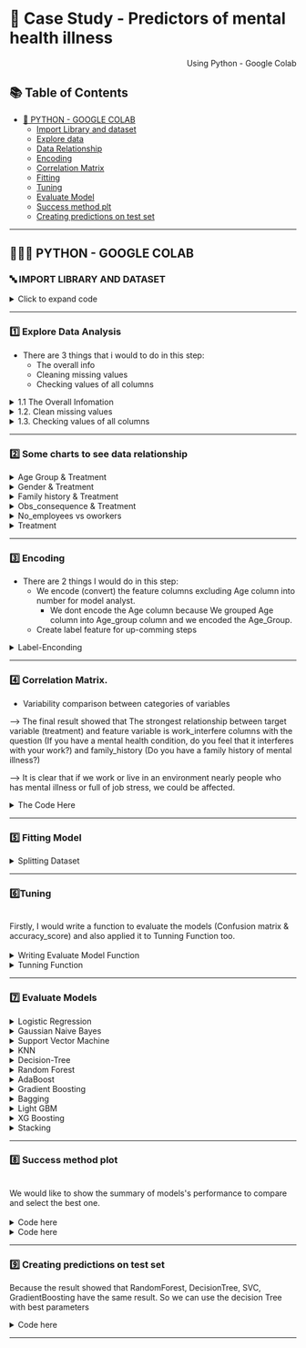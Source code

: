 # 🛒 Case Study - Predictors of mental health illness

<p align="right"> Using Python - Google Colab </p>


## :books: Table of Contents <!-- omit in toc -->

- [🔢 PYTHON - GOOGLE COLAB](#-python---google-colab)
  - [Import Library and dataset](#-import-library-and-dataset)
  - [Explore data ](#1%EF%B8%8F⃣-explore-data-analysis)
  - [Data Relationship](#2%EF%B8%8F⃣-some-charts-to-see-data-relationship)
  - [Encoding](#3%EF%B8%8F⃣encoding)
  - [Correlation Matrix](#4%EF%B8%8F⃣-correlation-matrix)
  - [Fitting](#5%EF%B8%8F⃣fitting)
  - [Tuning](#6%EF%B8%8F⃣tuning)
  - [Evaluate Model](#7%EF%B8%8F⃣-evaluate-models)
  - [Success method plt](#8%EF%B8%8F⃣-success-method-plot)
  - [Creating predictions on test set](#9%EF%B8%8F⃣-creating-predictions-on-test-set)

---

## 👩🏼‍💻 PYTHON - GOOGLE COLAB

### 🔤 IMPORT LIBRARY AND DATASET 

<details><summary> Click to expand code </summary>
  
```python
#Import Library
import numpy as np
import pandas as pd
import seaborn as sns
import matplotlib.pyplot as plt
%matplotlib inline
from scipy import stats
from scipy.stats import randint

# preparation
from sklearn.model_selection import train_test_split
from sklearn import preprocessing
from sklearn.datasets import make_classification
from sklearn.preprocessing import binarize, LabelEncoder, MinMaxScaler

# models
from sklearn.linear_model import LogisticRegression
from sklearn.tree import DecisionTreeClassifier
from sklearn.ensemble import RandomForestClassifier, ExtraTreesClassifier
from sklearn import tree

# Validation libraries
from sklearn import metrics
from sklearn.metrics import accuracy_score, mean_squared_error, precision_recall_curve
from sklearn.model_selection import cross_val_score


#ensemble
from sklearn.ensemble import BaggingClassifier, AdaBoostClassifier, GradientBoostingClassifier
from sklearn.neighbors import KNeighborsClassifier
from sklearn.model_selection import GridSearchCV, RandomizedSearchCV

from sklearn.impute import SimpleImputer

#Library label encoder
from sklearn import preprocessing
from sklearn.preprocessing import LabelEncoder
```

```python
#import dataset
df = pd.read_csv('/content/ex1.csv')
```
  
</details>

---
### 1️⃣ Explore Data Analysis

- There are 3 things that i would to do in this step:
  - The overall info 
  - Cleaning missing values
  - Checking values of all columns

<details><summary> 1.1 The  Overall Infomation </summary>
  
```python
df.head() 
```
![image](https://user-images.githubusercontent.com/101379141/203503490-5e514c69-a860-473a-8757-cd83a3633716.png)
  
```python
df.tail()
```
![image](https://user-images.githubusercontent.com/101379141/203503535-a3fc7b50-444a-4506-a7c5-8984730d99d2.png)
    
```python
df.info()
```  
![image](https://user-images.githubusercontent.com/101379141/203503625-bfb615ca-a92a-4448-933c-205182de4e92.png)
  
```python
df.describe()
```    
![image](https://user-images.githubusercontent.com/101379141/203503686-fe20ffc2-6892-4341-9040-3fff5d5b5a85.png)

</details>

<details><summary> 1.2. Clean missing values </summary>  
  
<br> We would check and clean the null values of all columns, beside that we also drop some unnecessary columns.
  
<details><summary> 1.2.a Check Null values </summary>

 ```python
df.isnull().sum()
 ```
![image](https://user-images.githubusercontent.com/101379141/203505779-681fc8b1-c367-4e7a-aa67-2773c0e35c14.png)

```python
#% Null values
dict_null = dict()
for i in df.columns:
  dict_null[i] = df[i].isnull().sum()/len(df['Timestamp'])*100
df1 = pd.DataFrame.from_dict(dict_null.items())
print(df1)
```
![image](https://user-images.githubusercontent.com/101379141/203506087-1709522f-ec27-4784-a498-6b36f1365956.png)

   
```python
df.drop(columns = ['Timestamp','state','Country','comments'], inplace = True)
df.isnull().sum()
```
![image](https://user-images.githubusercontent.com/101379141/203506299-8d4aef53-5e1f-49fd-8940-03d0c286e987.png)

</details>
 
<details><summary>  1.2.b Clean missing values of self_employed column  </summary>

 ``` python
df['self_employed'].unique() 
```
![image](https://user-images.githubusercontent.com/101379141/203506826-e7248295-e214-4fd2-bd75-c2391eb6f833.png)
  
  
```python
df['self_employed'].value_counts()
```
![image](https://user-images.githubusercontent.com/101379141/203506911-41280ea0-f49e-4196-b4bd-9497361deed7.png)

```python
# Replace Null values by the mode 
df['self_employed'].replace(np.NaN,'No',inplace=True)
df['self_employed'].unique()
```
![image](https://user-images.githubusercontent.com/101379141/203507148-ad53076c-7f10-4801-a248-d94f90f09baa.png)

 </details> 

<details><summary> 1.2.c Clean missing values of work_interfere column </summary>

```python
df['work_interfere'].unique()
```
![image](https://user-images.githubusercontent.com/101379141/203507974-d8980080-f83a-451d-b1bc-ecd729da0aa6.png)

```python
df['work_interfere'].value_counts()
```
![image](https://user-images.githubusercontent.com/101379141/203508032-bac8d92a-268a-4841-8cf6-d24f17911047.png)
  
```python
# Replace Null values
df['work_interfere'].replace(np.NaN, "Don't Know",inplace = True)
df['work_interfere'].value_counts()
```
![image](https://user-images.githubusercontent.com/101379141/203508172-adf418ec-db39-473b-bbe8-8fd0ffc85abf.png)

</details> 

<details><summary> Dataset with 0 Null values </summary>

```python
df.isnull().sum()
```
![image](https://user-images.githubusercontent.com/101379141/203508526-5e04e1b0-ae0a-4dfa-9717-c0dc7fa2a644.png)

</details> 
  
</details> 

<details><summary> 1.3. Checking values of all columns </summary>  

<br> After check values of all columns, we can see that there are some outliers in Gender and Age column 

<details><summary> Code here </summary> 
  
```python
my_list = df.columns.values.tolist()

for column in my_list:
  print(column)
  print(df[column].unique())  
```
![image](https://user-images.githubusercontent.com/101379141/203513372-7c48e84f-c537-478a-ab5c-09abb088f4b5.png)
![image](https://user-images.githubusercontent.com/101379141/203513431-d8c289e9-7e02-4aad-b761-bb13d1f93d98.png)

</details> 

<details><summary> 1.3.a Age Column </summary>  

```python
from matplotlib.pyplot import figure

figure(figsize=(10, 10))
df['Age'].value_counts().plot( kind= 'bar')  
```
![image](https://user-images.githubusercontent.com/101379141/203514344-2a02fc03-4f88-46a1-be28-ddd5d1fa556e.png)

```python
outliers =[]
for age in df['Age'].values:
  if age < 0 or age >100 :
    outliers.append(age)
    print(outliers)   
```
![image](https://user-images.githubusercontent.com/101379141/203514466-7edf6a18-6b0a-4bac-887d-33fd9c2908da.png)

```python
#Because There is only 5 outliers comparing total 1259 entries, so we can remove values of outliers

df = df.loc[(df['Age'] > 18) & (df['Age'] <100)]
                                                 
# 0 values means no outliers 
print(df[df["Age"].isin(outliers)] )
                                                
```
![image](https://user-images.githubusercontent.com/101379141/203514808-8a94c840-5fe3-46c7-b6a0-489d50ccaeb3.png)

```python
#Grouping Age
Age_Group = pd.cut(df['Age'],bins=[17,23,30,61,100],labels=['18-22', '23-30 ','31-50', '> 51'])
df.insert(23,'Age_Group',Age_Group)
df['Age_Group'].unique()                                                 
``` 
![image](https://user-images.githubusercontent.com/101379141/203514958-99f8b983-74e6-468b-9add-8bd849857770.png)     

```python
# Drop Age column, because we create Age grouped                                                 
df = df.drop(columns='Age')                                                 
```                                                
</details> 
  
<details><summary> 1.3.b Gender Column </summary>  

```python
df1= df['Gender'].unique()
print(df1)
```
![image](https://user-images.githubusercontent.com/101379141/203515507-eec125bc-adc6-44a8-8255-913128d85441.png)
  
```python
male_string = ["M", "Male", "male", "m", "Male-ish", "maile", "Cis Male", "Mal", "Male (CIS)","Make", "Male ", "Man","msle", "Mail", "cis male","Malr","Cis Man"]
female_string = ["Female", "female", "Cis Female", "F","Woman",  "f", "Femake","woman", "Female ", "cis-female/femme","Female (cis)","femail"]
others_string = ["Trans-female", "something kinda male?", "queer/she/they", "non-binary","Nah", "all", "Enby", "fluid", "Genderqueer", "Androgyne", "Agender", "male leaning androgynous", "Guy (-ish) ^_^", "Trans woman", "Neuter", "Female (trans)", "queer", "ostensibly male, unsure what that really means"]           

for index, row in df.iterrows():

    if str(row.Gender) in male_string:
        df['Gender'].replace(to_replace=row.Gender, value='male', inplace=True)

    if str(row.Gender) in female_string:
        df['Gender'].replace(to_replace=row.Gender, value='female', inplace=True)

    if str(row.Gender) in others_string:
        df['Gender'].replace(to_replace=row.Gender, value='other', inplace=True)


print(df['Gender'].unique())
```
![image](https://user-images.githubusercontent.com/101379141/203515581-7ec6c102-e6e8-413e-95eb-f5cd50487d08.png)
  
</details> 
</details> 
</details> 
</details> 

---
 ### 2️⃣ Some charts to see data relationship


<details><summary> Age Group & Treatment  </summary>

<br>
  
--> The possibility of being mental illness is increasing by age.
 ```python
# Age & Treatment

g = sns.FacetGrid(df, col ='treatment', height=8)
g = g.map(sns.countplot, "Age_Group")

for ax in g.axes.flat:
    labels = ax.get_xticklabels() # get x labels
    for i,l in enumerate(labels):
        if(i == 0): labels[i] = '18-22'
        elif(i ==1.0):labels[i] = '23-30'
        elif(i ==2.0):labels[i] = '31-50'
        elif(i ==3.0):labels[i] = '> 51'  
    ax.set_xticklabels(labels, rotation=30) # set new labels
plt.show()
 ```
![image](https://user-images.githubusercontent.com/101379141/204680210-9444de57-07e6-4fdf-81de-0daeb2af2991.png)
  
</details>

<details><summary> Gender & Treatment  </summary> 
<br>
  --> Male has higher possibility of being mental illness comparing to Female.
    
```python
#Gender & Treatment
df1 = df
df1['Gender'] = df1['Gender'].astype('category')
print(df1['Gender'].unique())
plt.figure(figsize=(12,8))
g = sns.FacetGrid(df1, col='treatment', height=8)
g.map(sns.countplot,'Gender')

for ax in g.axes.flat:
    labels = ax.get_xticklabels() # get x labels
    for i,l in enumerate(labels):
        if(i == 0): labels[i] = 'Female'
        elif(i ==1):labels[i] = 'Male'
        else: labels[i] ='Other'  
    ax.set_xticklabels(labels, rotation=30) # set new labels
plt.show()
  
```
![image](https://user-images.githubusercontent.com/101379141/203714266-11193591-f268-4de4-b503-df74f5d67181.png)
  
</details>
 
<details><summary> Family history & Treatment  </summary> 
<br>

--> If your family members has experience the mental illness, people has high possibility of being mental illness too
  
```python
import matplotlib.pyplot as plt
import seaborn as sns

plt.figure(figsize=(10, 6))

sns.countplot(x='family_history', data=df, hue='treatment', palette=['red', 'gray'])

leg = plt.legend(loc='best', title='Seek Treatment')
leg._legend_box.align = "left"
plt.xlabel('Family History of Mental Illness', labelpad=10)
plt.ylabel('Count', labelpad=10)
plt.title('Relationship between Family History and Treatment', pad=15)

plt.show()
```
![1](https://github.com/anhtuan0811/Brazil_Ecommerce/assets/143471832/518af31a-2742-4cbb-be19-f0e1d55324a9)

   
</details>

<details><summary> Obs_consequence & Treatment  </summary> 
<br>

--> It's evident that companies prioritizing mental health make it easier for employees to take mental health leave
  
```python
plt.figure(figsize=(10,6)) 
mvp = df[((df['mental_vs_physical'] == 'Yes') | (df['mental_vs_physical'] == 'No')) & (df['leave'] != "Don't know")]['leave']
test = df[((df['mental_vs_physical'] == 'Yes') | (df['mental_vs_physical'] == 'No')) & (df['leave'] != "Don't know")]['mental_vs_physical']

order = df[((df['mental_vs_physical'] == 'Yes') | (df['mental_vs_physical'] == 'No')) & (df['leave'] != "Don't know")]['leave'].value_counts().index
sns.countplot(y=mvp, data=df, order=order, hue=test, palette=['green', 'red'])

plt.xlabel('Count', labelpad=10)
plt.ylabel('Taking Leave for Mental Health', labelpad=20)
plt.title('Relationship between mental_vs_physical and Leave', pad=15)

leg = plt.legend(loc='best', title='Mental Health Important')
leg._legend_box.align = "center"
```
![2](https://github.com/anhtuan0811/Brazil_Ecommerce/assets/143471832/34e225dd-98b3-4532-82ee-35ea2fb8d3ae)

</details>

<details><summary> No_employees vs oworkers </summary> 
<br>

--> We can't see the relationship between Care Option and Treatment clearly. 
  
```python

plt.figure(figsize=(10,6)) # Size of the figure
order = ['1-5', '6-25', '26-100', '100-500', '500-1000', 'More than 1000']
ax = sns.countplot(x='no_employees', hue='coworkers',  data=df, order=order, palette=['dodgerblue', 'maroon', 'limegreen'])
sns.move_legend(ax, "upper left", bbox_to_anchor=(1, 1))
plt.xlabel('Number of Employees', labelpad=10)
plt.ylabel('Count', labelpad=10);
plt.title('Relationship between Number of Employees and Observed Consequences', pad=15);
```
![3](https://github.com/anhtuan0811/Brazil_Ecommerce/assets/143471832/eda7c2e2-472c-4ed3-9653-d3bd2170110f)

</details>

<details><summary> Treatment  </summary> 
<br>
--> In terms of the number of 'yes' and 'no' responses, there is a relatively balanced distribution

```python

plt.figure(figsize = (10,6));
treat = sns.countplot(data = df,  x = 'treatment');
treat.bar_label(treat.containers[0]);
plt.title('Total number of individuals who received treatment or not');
```
![4](https://github.com/anhtuan0811/Brazil_Ecommerce/assets/143471832/6bed490a-4a85-48c0-9235-43cef1a890b6)

</details>

--- 
### 3️⃣  Encoding

- There are 2 things I would do in this step:
  - We encode (convert) the feature columns excluding Age column into number for model analyst.
    - We dont encode the Age column because We grouped Age column into Age_group column and we encoded the Age_Group.
  - Create label feature for up-comming steps

<details><summary> Label-Enconding  </summary>
  
```python
label_dict = {}
#Label-Enconding
le = preprocessing.LabelEncoder()
for feature in df.columns:
  if feature != 'Age':
    le.fit(df[feature])
    le_name_mapping = dict(zip(le.classes_, le.transform(le.classes_)))
    df[feature] = le.transform(df[feature])
    # Get labels
    labelKey = 'label_' + feature
    labelValue = [*le_name_mapping]
    label_dict[labelKey] =labelValue
  else:
    label_dict['label_Age'] = list(df['Age'])

```
```python
df.info()
df.head() 
```
![image](https://user-images.githubusercontent.com/101379141/203689607-cac4134c-d4c6-4d42-809a-834013789ee5.png)
  
```python
for key, value in label_dict.items():     
    print(key, value)
```
![image](https://user-images.githubusercontent.com/101379141/203689659-b26ccd3c-3538-4125-8af9-d6b62cba9e5e.png)
  
</details>

---
### 4️⃣ Correlation Matrix.

- Variability comparison between categories of variables 

--> The final result showed that The strongest relationship between target variable (treatment) and feature variable is work_interfere columns with the question (If you have a mental health condition, do you feel that it interferes with your work?) and family_history (Do you have a family history of mental illness?)

--> It is clear that if we work or live in an environment nearly people who has mental illness or full of job stress, we could be affected. 

<details><summary> The  Code Here  </summary>



```python
#treatment correlation matrix
f, ax = plt.subplots(figsize=(12, 9))
corrmat = df.corr()
k = 23 #number of variables for heatmap
cols = corrmat.nlargest(k, 'treatment')['treatment'].index
cm = np.corrcoef(df[cols].values.T)
sns.set(font_scale=1.25)
hm = sns.heatmap(cm, cmap = 'Blues', cbar=True, annot=True, square=True, fmt='.2f', annot_kws={'size': 10}, yticklabels=cols.values, xticklabels=cols.values)
plt.show()
```
![5](https://github.com/anhtuan0811/Brazil_Ecommerce/assets/143471832/555d6e19-9b00-4cf7-b6e4-e0e2ed5c5d9a)

</details>
 
---

### 5️⃣ Fitting Model

<details><summary> Splitting Dataset  </summary> 
<br>
 
```python
y = df['treatment']
X = df.drop(columns='treatment')


# split dataset to test and training set (80% train, 20% test)
X_train, X_test, y_train, y_test = train_test_split(X, y, test_size=0.2, random_state=1)
  
```
</details>
  
---  
###  6️⃣Tuning

<br>
Firstly, I would write a function to evaluate the models (Confusion matrix & accuracy_score) and also applied it to Tunning Function too. 
</br>

<br>
<details><summary> Writing Evaluate Model Function  </summary>
  
 ```python
  
 methodDict = {} # This would be used for plotting the model's performance


# Validation libraries
from sklearn import metrics
from sklearn.metrics import accuracy_score, mean_squared_error, precision_recall_curve,classification_report
from sklearn.model_selection import cross_val_score

def EvaluateModel(model, y_test, y_pred, plot=False):
    
    #Confusion matrix
    # save confusion matrix and slice into four pieces
    confusion = metrics.confusion_matrix(y_true =y_test, y_pred = y_pred)
  

    # visualize Confusion Matrix
    sns.heatmap(confusion,annot=True,fmt="d") 
    plt.title('Confusion Matrix')
    plt.xlabel('Predicted')
    plt.ylabel('Actual')
    plt.show()

    # Training time end
    end_time = time.time()
    training_time = end_time - start_time

    #Metrics computed from a confusion matrix
    #Classification Accuracy: Overall, how often is the classifier correct?
    accuracy = metrics.accuracy_score(y_test, y_pred)
    print('Classification Accuracy:', accuracy)
    
    #Classification Error: Overall, how often is the classifier incorrect?
    print('Classification Error:', 1 - metrics.accuracy_score(y_test, y_pred))
    
    #Classification Report
    print('Classification Accuracy:' ,classification_report(y_test,y_pred))
    
  
    
    model_name = model.__class__.__name__
    methodDict[model_name] = {'accuracy': accuracy * 100, 'training_time': training_time}
 
 ```

</details>

<details><summary> Tunning Function </summary>
<br>

  - Because dataset is small, I still would like to use Random Search instead of Bayes, or gridsearch because I want to minimize the tuning time and better result,. In this case : I use RandomizedSearchCV

```python
from sklearn.model_selection import KFold

kf = KFold(n_splits = 5, shuffle = True, random_state = 2)

def RandomSearch(model, param_dist):
  reg_bay = RandomizedSearchCV(estimator=model,
                    param_distributions=param_dist,
                    n_iter=20,  # search 20 times 
                    cv=kf,
                    n_jobs=8,
                    scoring='accuracy',
                    random_state =3)
  reg_bay.fit(X_train,y_train)
  y_pred = reg_bay.predict(X_test)
  print('RandomSearch. Best Score: ', reg_bay.best_score_)
  print('RandomSearch. Best Params: ', reg_bay.best_params_)
  accuracy_score = EvaluateModel(model, y_test, y_pred, plot =True)

  ```
                                                                                      
</details>  


---  
### 7️⃣ Evaluate Models
  


<details><summary> Logistic Regression </summary>

```python
from sklearn.linear_model import LogisticRegression

logreg = LogisticRegression()
logreg.fit(X_train, y_train)
    
# make class predictions for the testing set
y_pred = logreg.predict(X_test)
    
print('########### Logistic Regression ###############')
    
accuracy_score = EvaluateModel(logreg, y_test, y_pred, plot =True)
      
```
(![6](https://github.com/anhtuan0811/Brazil_Ecommerce/assets/143471832/d6de5bb8-d67f-4275-9259-a8bec414b9bc)

  
</details>  

<details><summary> Gaussian Naive Bayes </summary>

```python
from sklearn.naive_bayes import GaussianNB
model = GaussianNB()
param_dist = {'var_smoothing': [1e-09, 1e-08, 1e-07]}
print('Gaussian Naive Bayes')
RandomSearch(model, param_dist)

  
```
  
![7](https://github.com/anhtuan0811/Brazil_Ecommerce/assets/143471832/9368d78e-eb19-46c5-bc9e-62382df6eacc)

    
</details>  

<details><summary> Support Vector Machine </summary>

```python
from sklearn.svm import SVC

model_svc = SVC()

param_dist_svc = {
    'C': [0.1, 1, 10, 100],
    'kernel': ['linear', 'poly', 'rbf', 'sigmoid'],
    'gamma': ['scale', 'auto']
}

print('Support Vector Machine')

RandomSearch(model_svc, param_dist_svc)
  
```
![image](https://user-images.githubusercontent.com/101379141/203885667-8f6fa33c-eb11-45e9-ab9e-9af9f4be8bb9.png)

</details>  

<details><summary> KNN </summary>

```python
model = KNeighborsClassifier()

param_dist = {'n_neighbors': list(range(1,31)),
              'weights' :['uniform', 'distance']}
print('KNN')
RandomSearch(model, param_dist)

  
```
![8](https://github.com/anhtuan0811/Brazil_Ecommerce/assets/143471832/b9ce6ec4-9777-45cf-9fbc-72ab00bc16b1)

</details>  

<details><summary> Decision-Tree </summary>

```python
model_2 = DecisionTreeClassifier()
param_dist = {'max_depth': list(range(1, 9)),
              "max_features": list(range(1, len(X.columns))),
              "min_samples_split": list(range(2, 9)),
              "min_samples_leaf": list(range(1, 9)),
              "criterion": ["gini", "entropy"],
              }
print('Decision-Tree')
RandomSearch(model_2, param_dist)
```
![9](https://github.com/anhtuan0811/Brazil_Ecommerce/assets/143471832/d390ac10-8e2c-4482-b1bd-4e0ded2fb00b)

    
</details>  

<details><summary> Random Forest  </summary>

```python
model_3 = RandomForestClassifier()
estimators = [int(x) for x in np.linspace(start = 1, stop = 100, num = 10)]
param_dist = {'n_estimators' : estimators,
             'max_depth': list(range(1, 9)),
              "max_features": list(range(1, len(X.columns))),
              "min_samples_split": list(range(3, 9)),
              "min_samples_leaf": list(range(1, 9)),
              "criterion": ["gini", "entropy"]}
print('Random Forest')
RandomSearch(model_3, param_dist)
```
![10](https://github.com/anhtuan0811/Brazil_Ecommerce/assets/143471832/b0b56eb9-e7fc-4430-b359-4b8410618e7b)
    
</details>  

<details><summary> AdaBoost </summary>

```python
tree = DecisionTreeClassifier(max_depth = 1)
model = AdaBoostClassifier(base_estimator= tree, n_estimators= 100,random_state = 2)
model.fit(X_train,y_train)
y_pred = model.predict(X_test)

print('AdaBoosting')

EvaluateModel(model, y_test, y_pred, True)
  
```
![11](https://github.com/anhtuan0811/Brazil_Ecommerce/assets/143471832/445e414b-23ab-4eb7-b2b5-52169ffeb3b1)

  
</details>  

<details><summary> Gradient Boosting </summary>

```python
model = GradientBoostingClassifier(n_estimators =100, max_depth =1,random_state = 2 )
model.fit(X_train,y_train)
y_pred = model.predict(X_test)

print('GradientBoosting')

EvaluateModel(model, y_test, y_pred, True)
```
![12](https://github.com/anhtuan0811/Brazil_Ecommerce/assets/143471832/5879145e-369e-4ac0-8164-fcef6c285d1d)

</details>  

<details><summary> Bagging </summary>

```python

tree = DecisionTreeClassifier()

model_4 = BaggingClassifier(base_estimator = tree, bootstrap_features=False, n_estimators = 100,random_state = 2)
param_dist = {'base_estimator__max_depth' : [1,2,3]}

print('Bagging')
RandomSearch(model_4, param_dist)
```
![13](https://github.com/anhtuan0811/Brazil_Ecommerce/assets/143471832/5e95e6a7-e2ce-4f9a-aa3c-dd4fb8bf636f)

</details>  

<details><summary> Light GBM </summary>

```python

import lightgbm as lgb
model_lgb = lgb.LGBMClassifier()
param_dist_lgb = {
    'boosting_type': ['gbdt', 'dart', 'goss'],
    'num_leaves': list(range(20, 150)),
    'learning_rate': [0.001, 0.01, 0.1, 0.2, 0.3],
    'subsample_for_bin': list(range(20000, 300000, 20000)),
    'min_child_samples': list(range(20, 500, 5)),
    'reg_alpha': [0, 0.1, 0.5, 1, 2],
    'reg_lambda': [0, 0.1, 0.5, 1, 2],
    'colsample_bytree': [0.6, 0.7, 0.8, 0.9, 1.0]
}
print('LightGBM Random Search')
RandomSearch(model_lgb, param_dist_lgb)

```
![14](https://github.com/anhtuan0811/Brazil_Ecommerce/assets/143471832/4fe66c1c-e3d4-48c3-b102-e05edf4b87fc)

</details>  

<details><summary> XG Boosting </summary>

```python

import xgboost as xgb
model_xgb = xgb.XGBClassifier()
param_dist_xgb = {
    'max_depth': list(range(3, 10)),
    'learning_rate': [0.001, 0.01, 0.1, 0.2, 0.3],
    'n_estimators': [100, 300, 500, 800, 1000],
    'min_child_weight': [1, 3, 5, 7],
    'gamma': [0, 0.1, 0.2, 0.3, 0.4],
    'subsample': [0.6, 0.7, 0.8, 0.9, 1.0],
    'colsample_bytree': [0.6, 0.7, 0.8, 0.9, 1.0]
}
print('XGBoost Random Search')
RandomSearch(model_xgb, param_dist_xgb)
```
![15](https://github.com/anhtuan0811/Brazil_Ecommerce/assets/143471832/6718b5ae-da6a-447d-b0f7-3d3aacb60101)

</details>  

<details><summary> Stacking </summary>

```python

from sklearn.ensemble import StackingClassifier
base_models = [
    ('random_forest', RandomForestClassifier()),
    ('gaussian_nb', DecisionTreeClassifier()),
    ('k_neighbors', KNeighborsClassifier())
]
model_stacking = StackingClassifier(estimators=base_models)
model_stacking.fit(X_train, y_train)
y_pred = model_stacking.predict(X_test)
EvaluateModel(model_stacking, y_test, y_pred, plot=True)
```
![16](https://github.com/anhtuan0811/Brazil_Ecommerce/assets/143471832/9c3b4c16-bcbe-4b75-9115-3ab9c3351553)

</details>  

---

### 8️⃣ Success method plot

<br>
We would like to show the summary of models's performance to compare and select the best one.
</br>
<br>

<details><summary> Code here </summary>

```python
s = pd.Series(methodDict)
s = s.apply(lambda x: x['accuracy'])  
s = s.sort_values(ascending=False)  
plt.figure(figsize=(12, 8))

ax = s.plot(kind='bar')
for p in ax.patches:
    ax.annotate(str(round(p.get_height(), 2)), (p.get_x() * 1.005, p.get_height() * 1.005))
plt.ylim([70.0, 90.0])
plt.xticks(rotation=45)
plt.xlabel('Method')
plt.ylabel('Percentage')
plt.title('Accuracy of methods')

plt.show()

```
![17](https://github.com/anhtuan0811/Brazil_Ecommerce/assets/143471832/b8d21412-551c-463b-90a2-8993f02addf6)
</details>  
<details><summary> Code here </summary>

```python

s = pd.Series(methodDict)
s = s.apply(lambda x: x['training_time'])  
s = s.sort_values(ascending=True)  

ax = s.plot(kind='bar')
for p in ax.patches:
    ax.annotate(str(round(p.get_height(), 2)), (p.get_x() * 1.005, p.get_height() * 1.005))
plt.xticks(rotation=45)
plt.xlabel('Method')
plt.ylabel('Training Time (seconds)')
plt.title('Training Time of methods')

plt.show()
```
![18](https://github.com/anhtuan0811/Brazil_Ecommerce/assets/143471832/ca101ae1-2a3a-4b42-b4e4-10f6242d013a)

</details>  

---
### 9️⃣ Creating predictions on test set

Because the result showed that RandomForest, DecisionTree, SVC, GradientBoosting have the same result. So we can use the decision Tree with best parameters

<details><summary> Code here </summary>

```python
model = DecisionTreeClassifier(min_samples_split= 7, min_samples_leaf= 7, max_features= 17, max_depth = 2, criterion = 'gini')

model.fit(X_train, y_train)
dfTestPredictions = model.predict(X_test)

# Write predictions to csv file
results = pd.DataFrame({'Index': X_test.index, 'predict_Treatment': dfTestPredictions,'test_treatment': y_test})
# Save to file
# This file will be visible after publishing in the output section
results.to_csv('results.csv', index=False)
print(results)
EvaluateModel(model, y_test, y_pred, True)
```
![20](https://github.com/anhtuan0811/Brazil_Ecommerce/assets/143471832/b204af44-5b90-48b7-853c-284dee901871)

  
</details>  

---

